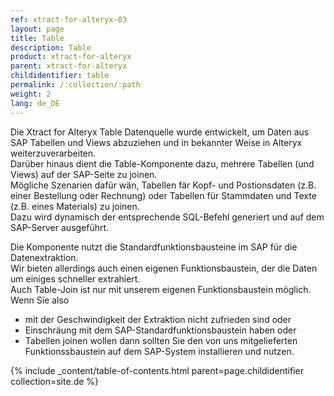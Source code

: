 ```yaml
---
ref: xtract-for-alteryx-03
layout: page
title: Table
description: Table
product: xtract-for-alteryx
parent: xtract-for-alteryx
childidentifier: table
permalink: /:collection/:path
weight: 2
lang: de_DE
---
```


Die Xtract for Alteryx Table Datenquelle wurde entwickelt, um Daten aus SAP Tabellen und Views abzuziehen und in bekannter Weise in Alteryx weiterzuverarbeiten. <br> 
Darüber hinaus dient die Table-Komponente dazu, mehrere Tabellen (und Views) auf der SAP-Seite zu joinen.<br> 
Mögliche Szenarien dafür wän, Tabellen fär Kopf- und Postionsdaten (z.B. einer Bestellung oder Rechnung) oder Tabellen für Stammdaten und Texte (z.B. eines Materials) zu joinen.<br> 
Dazu wird dynamisch der entsprechende SQL-Befehl generiert und auf dem SAP-Server ausgeführt.<br> 

Die Komponente nutzt die Standardfunktionsbausteine im SAP für die Datenextraktion. <br> 
Wir bieten allerdings auch einen eigenen Funktionsbaustein, der die Daten um einiges schneller extrahiert.<br> 
Auch Table-Join ist nur mit unserem eigenen Funktionsbaustein möglich. <br> 
Wenn Sie also 
- mit der Geschwindigkeit der Extraktion nicht zufrieden sind oder 
- Einschräung mit dem SAP-Standardfunktionsbaustein haben oder 
- Tabellen joinen wollen
dann sollten Sie den von uns mitgelieferten Funktionssbaustein auf dem SAP-System installieren und nutzen.<br> 

{% include _content/table-of-contents.html parent=page.childidentifier collection=site.de %}